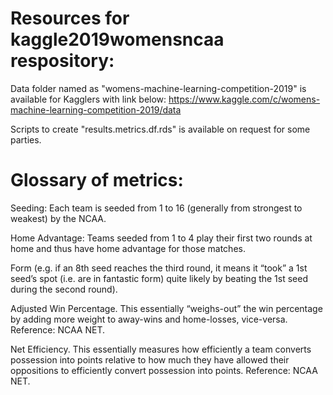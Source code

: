 # Resources for kaggle2019womensncaa respository:

Data folder named as "womens-machine-learning-competition-2019" is available for Kagglers with link below:
https://www.kaggle.com/c/womens-machine-learning-competition-2019/data

Scripts to create "results.metrics.df.rds" is available on request for some parties.

# Glossary of metrics:

Seeding: Each team is seeded from 1 to 16 (generally from strongest to weakest) by the NCAA.

Home Advantage: Teams seeded from 1 to 4 play their first two rounds at home and thus have home advantage for those matches.

Form (e.g. if an 8th seed reaches the third round, it means it “took” a 1st seed’s spot (i.e. are in fantastic form) quite likely by beating the 1st seed during the second round).

Adjusted Win Percentage. This essentially “weighs-out” the win percentage by adding more weight to away-wins and home-losses, vice-versa. Reference: NCAA NET.

Net Efficiency. This essentially measures how efficiently a team converts possession into points relative to how much they have allowed their oppositions to efficiently convert possession into points. Reference: NCAA NET.
